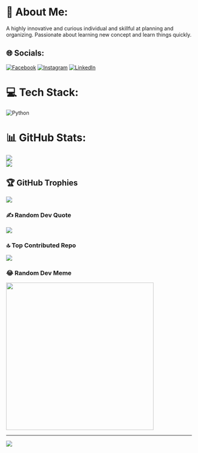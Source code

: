 # 💫 About Me:
A highly innovative and curious individual and skillful at planning and organizing. Passionate about learning new concept and learn things quickly.


## 🌐 Socials:
[![Facebook](https://img.shields.io/badge/Facebook-%231877F2.svg?logo=Facebook&logoColor=white)](https://facebook.com/sarbasis.banerjee.165) [![Instagram](https://img.shields.io/badge/Instagram-%23E4405F.svg?logo=Instagram&logoColor=white)](https://instagram.com/_sarbasis.mrinal.banerjee_) [![LinkedIn](https://img.shields.io/badge/LinkedIn-%230077B5.svg?logo=linkedin&logoColor=white)](https://linkedin.com/in/sarbasis-mrinal-banerjee) 

# 💻 Tech Stack:
![Python](https://img.shields.io/badge/python-3670A0?style=for-the-badge&logo=python&logoColor=ffdd54)
# 📊 GitHub Stats:
![](https://github-readme-streak-stats.herokuapp.com/?user=SarbasisMB&theme=solarized-dark&hide_border=false)<br/>
![](https://github-readme-stats.vercel.app/api/top-langs/?username=SarbasisMB&theme=solarized-dark&hide_border=false&include_all_commits=true&count_private=true&layout=compact)

## 🏆 GitHub Trophies
![](https://github-profile-trophy.vercel.app/?username=SarbasisMB&theme=tokyonight&no-frame=false&no-bg=false&margin-w=4)

### ✍️ Random Dev Quote
![](https://quotes-github-readme.vercel.app/api?type=horizontal&theme=radical)

### 🔝 Top Contributed Repo
![](https://github-contributor-stats.vercel.app/api?username=SarbasisMB&limit=5&theme=dark&combine_all_yearly_contributions=true)

### 😂 Random Dev Meme
<img src='https://randommeme-five.vercel.app/' style="height: 400px;"/>

---
[![](https://visitcount.itsvg.in/api?id=SarbasisMB&icon=0&color=0)](https://visitcount.itsvg.in)

<!-- Proudly created with GPRM ( https://gprm.itsvg.in ) -->

